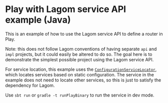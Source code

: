 # Play with Lagom service API example (Java)

This is an example of how to use the Lagom service API to define a router in Play.

Note: this does not follow Lagom conventions of having separate `api` and `impl` projects, but it could easily be altered to do so. The goal here is to demonstrate the simplest possible project using the Lagom service API.

For service location, this example uses the [`ConfigurationServiceLocator`](https://www.lagomframework.com/documentation/1.4.x/java/ProductionOverview.html#Using-static-values-for-services-and-Cassandra-to-simulate-a-managed-runtime), which locates services based on static configuration. The service in the example does not need to locate other services, so this is just to satisfy the dependency for Lagom.

Use `sbt run` or `gradle -t runPlayBinary` to run the service in dev mode.
